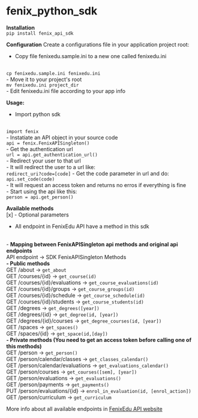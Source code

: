 fenix_python_sdk
================

<b>Installation</b>
<br>
<code>pip install fenix_api_sdk</code>
<br>

<b>Configuration</b>
Create a configurations file in your application project root:
<br>
- Copy file fenixedu.sample.ini to a new one called fenixedu.ini
<br>
<code>cp fenixedu.sample.ini fenixedu.ini</code>
<br>
- Move it to your project's root
<br>
<code>mv fenixedu.ini project_dir</code>
<br>
- Edit fenixedu.ini file according to your app info
<br>

<b>Usage:</b>
<br>
- Import python sdk
<br>
<code>import fenix</code>
<br>
- Instatiate an API object in your source code
<br>
<code>api = fenix.FenixAPISingleton()</code>
<br>
- Get the authentication url
<br>
<code>url = api.get_authentication_url()</code>
<br>
- Redirect your user to that url
<br>
- It will redirect the user to a url like:
<br>
<code>redirect_uri?code=[code]</code>
- Get the code parameter in url and do:
<br>
<code>api.set_code(code)</code>
<br>
- It will request an access token and returns no erros if everything is fine
<br>
- Start using the api like this:
<br>
<code>person = api.get_person()</code>

<b>Available methods</b>
<br>
[x] - Optional parameters
<br>
- All endpoint in FenixEdu API have a method in this sdk
<br>
- <b> Mapping between FenixAPISingleton api methods and original api endpoints </b>
<br>
API endpoint -> SDK FenixAPISingleton Methods
<br>
<b>- Public methods </b>
<br>
GET /about -> <code>get_about</code>
<br>
GET /courses/{id} -> <code>get_course(id)</code>
<br>
GET /courses/{id}/evaluations -> <code>get_course_evaluations(id)</code>
<br>
GET /courses/{id}/groups -> <code>get_course_groups(id)</code>
<br>
GET /courses/{id}/schedule ->  <code>get_course_schedule(id)</code>
<br>
GET /courses/{id}/students ->  <code>get_course_students(id)</code>
<br>
GET /degrees -> <code>get_degrees([year])</code>
<br>
GET /degrees/{id} ->  <code>get_degree(id, [year])</code>
<br>
GET /degrees/{id}/courses -> <code>get_degree_courses(id, [year])</code>
<br>
GET /spaces -> <code>get_spaces()</code>
<br>
GET /spaces/{id} -> <code>get_space(id,[day])</code>
<br>
<b>- Private methods (You need to get an access token before calling one of this methods)</b>
<br>
GET /person -> <code>get_person()</code>
<br>
GET /person/calendar/classes -> <code>get_classes_calendar()</code>
<br>
GET /person/calendar/evaluations -> <code>get_evaluations_calendar()</code>
<br>
GET /person/courses -> <code>get_courses([sem], [year])</code>
<br>
GET /person/evaluations -> <code>get_evaluations()</code>
<br>
GET /person/payments -> <code>get_payments()</code>
<br>
PUT /person/evaluations/{id} -> <code>enrol_in_evaluation(id, [enrol_action])</code>
<br>
GET /person/curriculum -> <code>get_curriculum</code>
<br>

More info about all available endpoints in <a href="http://fenixedu.org/dev/api/">FenixEdu API website</a>
